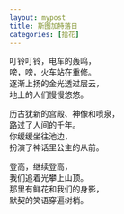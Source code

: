 ```yaml
---
layout: mypost
title: 斯图加特落日
categories: [拾花]
---
```


叮铃叮铃，电车的轰鸣，     
嗙，嗙，火车站在重修。     
逐渐上扬的金光透过层云，     
地上的人们慢慢悠悠。     
     
历古犹新的宫殿、神像和喷泉，     
路过了人间的千年。     
你缓缓坐往池边，     
扮演了神话里公主的从前。     

登高，继续登高，     
我们追着光攀上山顶。     
那里有鲜花和我们的身影，     
默契的笑语穿遍树梢。     
